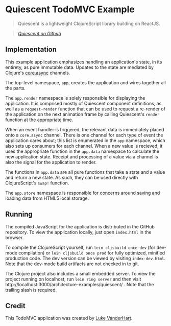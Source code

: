 # Quiescent TodoMVC Example

> Quiescent is a lightweight ClojureScript library building on ReactJS.

> _[Quiescent on Github](http://github.com/levand/quiescent)_

## Implementation

This example application emphasizes handling an application's state,
in its entirety, as pure immutable data. Updates to the state are
mediated by Clojure's
[core.async](https://github.com/clojure/core.async) channels.

The top-level namespace, `app`, creates the application
and wires together all the parts.

The `app.render` namespace is solely responsible for
displaying the application. It is comprised mostly of Quiescent
component definitions, as well as a `request-render` function that can
be used to request a re-render of the application on the next
animation frame by calling Quiescent's `render` function at the
appropriate time.

When an event handler is triggered, the relevant data is immediately
placed onto a `core.async` channel. There is one channel for each type
of event the application cares about; this list is enumerated in the
`app` namespace, which also sets up consumers for each
channel. When a new value is recieved, it uses the appropriate
function in the `app.data` namespace to calculate the
new application state. Receipt and processing of a value via a channel
is also the signal for the application to render.

The functions in `app.data` are all pure functions that
take a state and a value and return a new state. As such, they can be
used directly with ClojureScript's `swap!` function.

The `app.store` namespace is responsible for concerns
around saving and loading data from HTML5 local storage.

## Running

The compiled JavaScript for the application is distributed in the
GitHub repository. To view the application locally, just open
`index.html` in the browser.

To compile the ClojureScript yourself, run `lein cljsbuild once dev`
(for dev-mode compilation) or `lein cljsbuild once prod` for fully
optimized, minified production code. The dev version can be viewed by
visiting `index-dev.html`. Note that the dev-mode build artifacts are
not checked in to git.

The Clojure project also includes a small embedded server. To view the
project running on localhost, run `lein ring server` and then visit
http://localhost:3000/architecture-examples/quiescent/ . Note that the
trailing slash is required.

## Credit

This TodoMVC application was created by [Luke VanderHart](http://github.com/levand).
